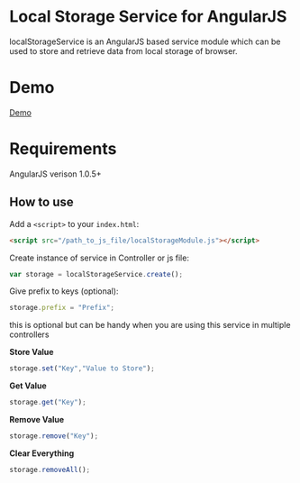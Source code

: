 Local Storage Service for AngularJS
===================

localStorageService is an AngularJS based service module which can be used to store and retrieve data from local storage of browser.

<h1>Demo</h1>
<p>
<a href="http://plnkr.co/edit/WzInl1IdgJlP0psuod2V?p=preview" target="_blank">Demo</a>
</p>
<h1>Requirements</h1>
<p>
AngularJS verison 1.0.5+
</p>

## How to use

Add a `<script>` to your `index.html`:

```html
<script src="/path_to_js_file/localStorageModule.js"></script>
```

Create instance of service in Controller or js file:

```javascript
var storage = localStorageService.create();
```

Give prefix to keys (optional):

```javascript
storage.prefix = "Prefix";
```
this is optional but can be handy when you are using this service in multiple controllers

<b>Store Value</b>
```javascript
storage.set("Key","Value to Store");
```
<b>Get Value</b>
```javascript
storage.get("Key");
```
<b>Remove Value</b>
```javascript
storage.remove("Key");
```
<b>Clear Everything</b>
```javascript
storage.removeAll();
```
